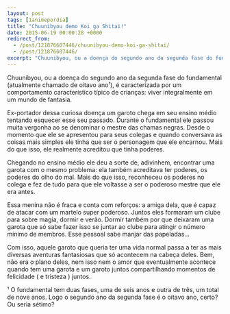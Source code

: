 ```yaml
---
layout: post
tags: [1animepordia]
title: "Chuunibyou demo Koi ga Shitai!"
date: 2015-06-19 00:00:28 +0000
redirect_from:
  - /post/121876607446/chuunibyou-demo-koi-ga-shitai/
  - /post/121876607446/
excerpt: "Chuunibyou, ou a doença do segundo ano da segunda fase do fundamental (atualmente chamado de oitavo ano¹), é caracterizada por um comportamento característico típico de crianças: viver integralmente em um mundo de fantasia."
---
```


Chuunibyou, ou a doença do segundo ano da segunda fase do fundamental
(atualmente chamado de oitavo ano¹), é caracterizada por um
comportamento característico típico de crianças: viver integralmente em
um mundo de fantasia.

Ex-portador dessa curiosa doença um garoto chega em seu ensino médio
tentando esquecer esse seu passado. Durante o fundamental ele passou
muita vergonha ao se denominar o mestre das chamas negras. Desde o
momento que ele se apresentou para seus colegas e quando conversava as
coisas mais simples ele tinha que ser o personagem que ele encarnou.
Mais do que isso, ele realmente acreditou que tinha poderes.

Chegando no ensino médio ele deu a sorte de, adivinhem, encontrar uma
garota com o mesmo problema: ela também acreditava ter poderes, os
poderes do olho do mal. Mais do que isso, reconheceu os poderes no
colega e fez de tudo para que ele voltasse a ser o poderoso mestre que
ele era antes.

Essa menina não é fraca e conta com reforços: a amiga dela, que é capaz
de atacar com um martelo super poderoso. Juntos eles formaram um clube
para sobre magia, dormir e verão. Dormir também por que deixaram uma
garota que só sabe fazer isso se juntar ao clube para atingir o número
mínimo de membros. Esse pessoal sabe manjar das papeladas…

Com isso, aquele garoto que queria ter uma vida normal passa a ter as
mais diversas aventuras fantasiosas que só acontecem na cabeça deles.
Bem, não era o plano deles, nem isso nem o amor que eventualmente
acontece quando tem uma garota e um garoto juntos compartilhando
momentos de felicidade ( e tristeza ) juntos.

<!-- more -->

¹ O fundamental tem duas fases, uma de seis anos e outra de três, um
total de nove anos. Logo o segundo ano da segunda fase é o oitavo ano,
certo? Ou seria sétimo?


